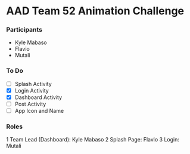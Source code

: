 # AAD Team 52 Animation Challenge

### Participants

- Kyle Mabaso
- Flavio
- Mutali

### To Do

- [ ] Splash Activity
- [x] Login Activity
- [x] Dashboard Activity
- [ ] Post Activity
- [ ] App Icon and Name

### Roles

1 Team Lead (Dashboard): Kyle Mabaso
2 Splash Page: Flavio
3 Login: Mutali

